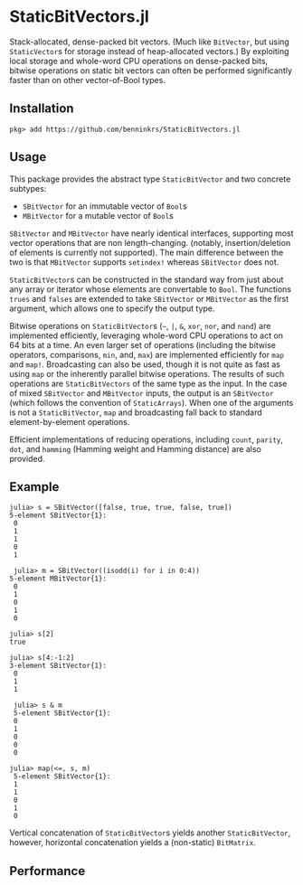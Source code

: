 # StaticBitVectors.jl
Stack-allocated, dense-packed bit vectors. (Much like `BitVector`, but using `StaticVector`s for storage instead of heap-allocated vectors.)  By exploiting local storage and whole-word CPU operations on dense-packed bits, bitwise operations on static bit vectors can often be performed significantly faster than on other vector-of-Bool types.

## Installation
```
pkg> add https://github.com/benninkrs/StaticBitVectors.jl
```
## Usage

This package provides the abstract type `StaticBitVector` and two concrete subtypes:
 * `SBitVector` for an immutable vector of `Bool`s 
 * `MBitVector` for a mutable vector of `Bool`s

`SBitVector` and `MBitVector` have nearly identical interfaces, supporting most vector operations that are non length-changing. (notably, insertion/deletion of elements is currently not supported). The main difference between the two is that `MBitVector` supports `setindex!` whereas `SBitVector` does not.

`StaticBitVector`s can be constructed in the standard way from just about any array or iterator whose elements are convertable to `Bool`.  The functions `trues` and `falses` are extended to take `SBitVector` or `MBitVector` as the first argument, which allows one to specify the output type.

Bitwise operations on `StaticBitVector`s (`~`, `|`, `&`, `xor`, `nor`, and `nand`) are implemented efficiently, leveraging whole-word CPU operations to act on 64 bits at a time. An even larger set of operations (including the bitwise operators, comparisons, `min`, and, `max`) are implemented efficiently for `map` and `map!`.  Broadcasting can also be used, though it is not quite as fast as using `map` or the inherently parallel bitwise operations.  The results of such operations are `StaticBitVectors` of the same type as the input.  In the case of mixed `SBitVector` and `MBitVector` inputs, the output is an `SBitVector` (which follows the convention of `StaticArrays`).  When one of the arguments is not a `StaticBitVector`, `map` and broadcasting fall back to standard element-by-element operations.

Efficient implementations of reducing operations, including `count`, `parity`, `dot`, and `hamming` (Hamming weight and Hamming distance) are also provided.
## Example
```
julia> s = SBitVector([false, true, true, false, true])
5-element SBitVector{1}:
 0
 1
 1
 0
 1

 julia> m = SBitVector((isodd(i) for i in 0:4))
5-element MBitVector{1}:
 0
 1
 0
 1
 0

julia> s[2]
true

julia> s[4:-1:2]
3-element SBitVector{1}:
 0
 1
 1

 julia> s & m
 5-element SBitVector{1}:
 0
 1
 0
 0
 0

julia> map(<=, s, m)
 5-element SBitVector{1}:
 1
 1
 0
 1
 0
```
Vertical concatenation of `StaticBitVector`s yields another `StaticBitVector`, however, horizontal concatenation yields a (non-static) `BitMatrix`.


## Performance
